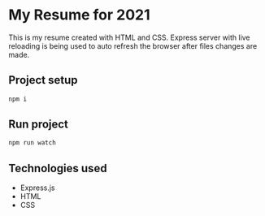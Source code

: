 # My Resume for 2021

This is my resume created with HTML and CSS. Express server with live reloading is being used to auto refresh the browser after files changes are made.

## Project setup

```bash
npm i
```

## Run project

```bash
npm run watch
```

## Technologies used

- Express.js
- HTML
- CSS
